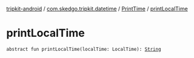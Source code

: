 [tripkit-android](../../index.md) / [com.skedgo.tripkit.datetime](../index.md) / [PrintTime](index.md) / [printLocalTime](./print-local-time.md)

# printLocalTime

`abstract fun printLocalTime(localTime: LocalTime): `[`String`](https://kotlinlang.org/api/latest/jvm/stdlib/kotlin/-string/index.html)
